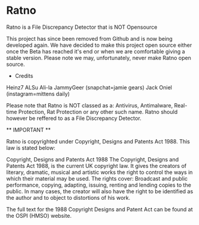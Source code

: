 # Ratno
Ratno is a File Discrepancy Detector that is NOT Opensource

This project has since been removed from Github and is now being developed again. We have decided to make this project open source either once the Beta has reached it's end or when we are comfortable giving a stable version. Please note we may, unfortunately, never make Ratno open source.

- Credits

Heinz7
ALSu
Ali-la
JammyGeer (snapchat=jamie gears)
Jack Oniel (instagram=mittens daily)

Please note that Ratno is NOT classed as a: Antivirus, Antimalware, Real-time Protection, Rat Protection or any other such name. Ratno should however be reffered to as a File Discrepancy Detector.


** IMPORTANT **


Ratno is copyrighted under Copyright, Designs and Patents Act 1988. This law is stated below:

Copyright, Designs and Patents Act 1988
The Copyright, Designs and Patents Act 1988, is the current UK copyright law. It gives the creators of literary, dramatic, musical and artistic works the right to control the ways in which their material may be used. The rights cover: Broadcast and public performance, copying, adapting, issuing, renting and lending copies to the public. In many cases, the creator will also have the right to be identified as the author and to object to distortions of his work.

The full text for the 1988 Copyright Designs and Patent Act can be found at the OSPI (HMSO) website.
